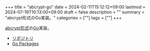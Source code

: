 +++
title = "abcrypt-go"
date = 2024-02-11T15:12:12+09:00
lastmod = 2024-07-19T10:13:00+09:00
draft = false
description = ""
summary = "abcrypt形式のGo実装。"
categories = [""]
tags = [""]
+++

[abcrypt形式](https://sorairolake.github.io/abcrypt/book/format.html)の[Go](https://go.dev/)実装。

- [リポジトリ](https://github.com/sorairolake/abcrypt-go)
- [Go Packages](https://pkg.go.dev/github.com/sorairolake/abcrypt-go)
